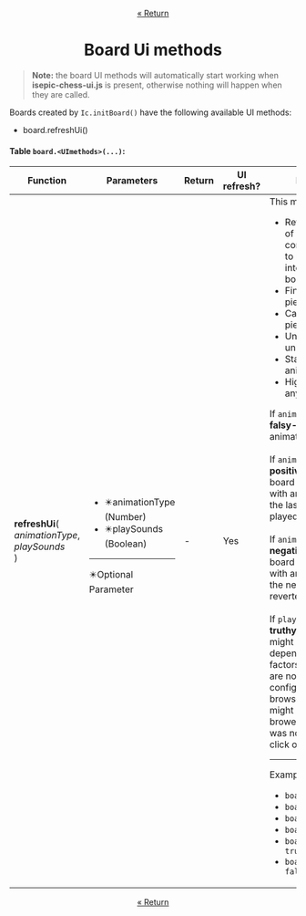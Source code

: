 <p align="center"><a href="https://github.com/ajax333221/isepic-chess-ui#book-documentation">« Return</a></p>

<h1 align="center">Board Ui methods</h1>

> **Note:** the board UI methods will automatically start working when **isepic-chess-ui.js** is present, otherwise nothing will happen when they are called.

Boards created by `Ic.initBoard()` have the following available UI methods:

<ul>
<li>board.refreshUi()</li>
</ul>

#### Table `board.<UImethods>(...)`:

Function | Parameters | Return | UI refresh? | Description
-------- | ---------- | ------ | ----------- | -----------
**refreshUi**(<br>*animationType*,<br>*playSounds*<br>) | <ul><li>:eight_pointed_black_star:animationType (Number)</li><li>:eight_pointed_black_star:playSounds (Boolean)</li></ul><hr>:eight_pointed_black_star:Optional Parameter | - | Yes | This method will:<ul><li>Refresh the HTML of all the components (if any) to reflect the internal state of the board.</li><li>Finish ongoing piece animations.</li><li>Cancel ongoing piece dragging.</li><li>Unselect and unhighlight squares.</li><li>Start the current animation (if any).</li><li>Highlight squares (if any).</li></ul>If `animationType` is a **falsy-value**, no animation will happen.<br><br>If `animationType` is a **positive number**, the board will be refreshed with an animation as if the last move was played.<br><br>If `animationType` is a **negative number**, the board will be refreshed with an animation as if the next move was reverted.<br><br>If `playSounds` is a **truthy-value**, a sound might be played depending on multiple factors (if sound effects are not disabled in the configuration or by the browser). The sounds might get supressed by browers if the method was not fired from a click or keypress.<hr>Examples:<ul><li>`board.refreshUi()`</li><li>`board.refreshUi(0)`</li><li>`board.refreshUi(1)`</li><li>`board.refreshUi(-1)`</li><li>`board.refreshUi(1, true)`</li><li>`board.refreshUi(-1, false)`</li></ul>

<p align="center"><a href="https://github.com/ajax333221/isepic-chess-ui#book-documentation">« Return</a></p>
